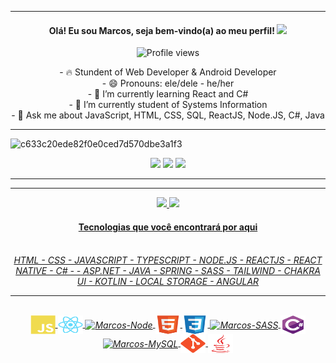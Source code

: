 
<hr>
<h4 align="center">
  Olá! Eu sou Marcos, seja bem-vindo(a) ao meu perfil! <img src="https://media.giphy.com/media/hvRJCLFzcasrR4ia7z/giphy.gif" width="25px">
</h4>

<p align="center"> <img src="https://komarev.com/ghpvc/?username=marcostwelve&color=yellow" alt="Profile views" /> </p>
<div align="center">
  - 🔥  Stundent of Web Developer & Android Developer <br>
  - 😄 Pronouns: ele/dele - he/her <br>
  - 🌱 I’m currently learning React and C# <br>
  - 🔭 I’m currently student of Systems Information <br>
  - 💬 Ask me about JavaScript, HTML, CSS, SQL, ReactJS, Node.JS, C#, Java <br>
  
</div>
<hr>
 
![c633c20ede82f0e0ced7d570dbe3a1f3](https://user-images.githubusercontent.com/70382532/138322189-2db8df52-9dcb-40a0-88a8-c365466bd33d.gif)


 
<div> 
 <div align="center">
   <a href="https://marcostwelve.github.io/portfolio/" target="_blank"><img src="https://img.shields.io/badge/-Portfolio-%fedcba?style=for-the-badge" target="_blank"></a>
  <a href="https://codepen.io/Marcos-Twelve" target="_blank"><img src="https://img.shields.io/badge/Codepen-6A5ACD?style=for-the-badge&logo=codepen&logoColor=white" target="_blank"></a>
  <a href="https://www.linkedin.com/in/mauricio-marcelino/" target="_blank"><img src="https://img.shields.io/badge/-LinkedIn-%230077B5?style=for-the-badge&logo=linkedin&logoColor=white" target="_blank"></a>  
</div>
  <hr>

 

 
 <hr>
 
 <div>
<div align="center">
  <a href="https://github.com/marcostwelve">
  <img height="180em" src="https://github-readme-stats.vercel.app/api?username=marcostwelve&show_icons=true&theme=dracula&include_all_commits=true&count_private=true"/>
  <img height="180em" src="https://github-readme-stats.vercel.app/api/top-langs/?username=marcostwelve&layout=compact&langs_count=7&theme=dracula"/>
</div>
  
 
  <h4 align="center">
Tecnologias que você encontrará por aqui
<div align="center"><br>
 <h6>
HTML - CSS - JAVASCRIPT - TYPESCRIPT - NODE.JS - REACTJS - REACT NATIVE - C# - - ASP.NET - JAVA - SPRING - SASS - TAILWIND - CHAKRA UI - KOTLIN - LOCAL STORAGE - ANGULAR 
  
 <hr>

 <div style="display: inline_block"><br>
  <img align="center" alt="Marcos-Js" height="30" width="40" src="https://raw.githubusercontent.com/devicons/devicon/master/icons/javascript/javascript-plain.svg">
  <img align="center" alt="Marcos-React" height="30" width="40" src="https://raw.githubusercontent.com/devicons/devicon/master/icons/react/react-original.svg">
  <img align="center" alt="Marcos-Node" height="30" width="40" src="https://cdn.jsdelivr.net/gh/devicons/devicon/icons/nodejs/nodejs-original.svg">
  <img align="center" alt="Marcos-HTML" height="30" width="40" src="https://raw.githubusercontent.com/devicons/devicon/master/icons/html5/html5-original.svg">
  <img align="center" alt="Marcos-CSS" height="30" width="40" src="https://raw.githubusercontent.com/devicons/devicon/master/icons/css3/css3-original.svg">
  <img align="center" alt="Marcos-SASS" height="30" width="40" src="https://cdn.jsdelivr.net/gh/devicons/devicon/icons/sass/sass-original.svg">
  <img align="center" alt="Marcos-Csharp" height="30" width="40" src="https://raw.githubusercontent.com/devicons/devicon/master/icons/csharp/csharp-original.svg">
  <img align="center" alt="Marcos-MySQL" height="30" width="40" src="https://cdn.jsdelivr.net/gh/devicons/devicon/icons/mysql/mysql-original-wordmark.svg">
  <img align="center" alt="Marcos-GIT" height="30" width="40" src="https://raw.githubusercontent.com/devicons/devicon/master/icons/git/git-plain.svg">
   <img align="center" alt="Marcos-Java" height="30" width="40" src="https://raw.githubusercontent.com/devicons/devicon/master/icons/java/java-plain.svg">
</div>
